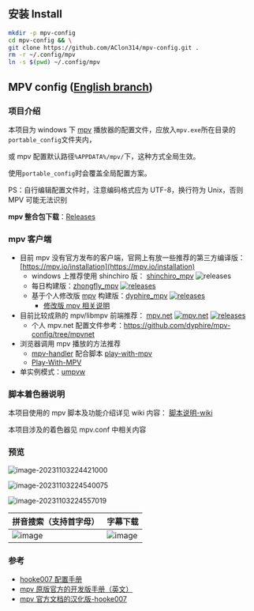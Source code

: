 ## 安装 Install
```sh
mkdir -p mpv-config
cd mpv-config && \
git clone https://github.com/AClon314/mpv-config.git .
rm -r ~/.config/mpv
ln -s $(pwd) ~/.config/mpv
```

## MPV config ([English branch](https://github.com/dyphire/mpv-config/tree/eng))

### 项目介绍

本项目为 windows 下 [mpv](https://github.com/mpv-player/mpv) 播放器的配置文件，应放入`mpv.exe`所在目录的`portable_config`文件夹内，

或 mpv 配置默认路径`%APPDATA%/mpv/`下，这种方式全局生效。

使用`portable_config`时会覆盖全局配置方案。

PS：自行编辑配置文件时，注意编码格式应为 UTF-8，换行符为 Unix，否则 MPV 可能无法识别

**mpv 整合包下载**：[Releases](https://github.com/dyphire/mpv-config/releases)

### mpv 客户端

- 目前 mpv 没有官方发布的客户端，官网上有放一些推荐的第三方编译版：[https://mpv.io/installation](https://mpv.io/installation)
  - windows 上推荐使用 shinchiro 版： [shinchiro_mpv](https://github.com/shinchiro/mpv-winbuild-cmake/releases) ![releases](https://img.shields.io/github/v/release/shinchiro/mpv-winbuild-cmake)
  - 每日构建版：[zhongfly_mpv](https://github.com/zhongfly/mpv-winbuild) [![releases](https://img.shields.io/github/v/release/zhongfly/mpv-winbuild)](https://github.com/zhongfly/mpv-winbuild/releases)
  - 基于个人修改版 [mpv](https://github.com/dyphire/mpv/tree/patch) 构建版：[dyphire_mpv](https://github.com/dyphire/mpv-winbuild) [![releases](https://img.shields.io/github/v/release/dyphire/mpv-winbuild)](https://github.com/dyphire/mpv-winbuild/releases)
    -  [修改版 mpv 相关说明](https://github.com/dyphire/mpv-config/discussions/7)
- 目前比较成熟的 mpv/libmpv 前端推荐： [mpv.net](https://github.com/mpvnet-player/mpv.net) [![mpv.net](https://flat.badgen.net/github/last-commit/mpvnet-player/mpv.net?scale=1.0&cache=1800)](https://github.com/mpvnet-player/mpv.net) [![releases](https://img.shields.io/github/v/release/mpvnet-player/mpv.net)](https://github.com/mpvnet-player/mpv.net/releases)
	- 个人 mpv.net 配置文件参考：https://github.com/dyphire/mpv-config/tree/mpvnet
-   浏览器调用 mpv 播放的方法推荐
	- [mpv-handler](https://github.com/akiirui/mpv-handler) 配合脚本 [play-with-mpv](https://greasyfork.org/zh-CN/scripts/416271-play-with-mpv)
	- [Play-With-MPV](https://github.com/LuckyPuppy514/Play-With-MPV)
-   单实例模式：[umpvw](https://github.com/SilverEzhik/umpvw)

###  脚本着色器说明
本项目使用的 mpv 脚本及功能介绍详见 wiki 内容： [脚本说明-wiki](https://github.com/dyphire/mpv-config/wiki/脚本说明)

本项目涉及的着色器见 mpv.conf 中相关内容

### 预览

 ![image-20231103224421000](https://cdn.jsdelivr.net/gh/dyphire/PicGo/img/2023/11/03/image-20231103224421000.png)

![image-20231103224540075](https://cdn.jsdelivr.net/gh/dyphire/PicGo/img/2023/11/03/image-20231103224540075.png)

![image-20231103224557019](https://cdn.jsdelivr.net/gh/dyphire/PicGo/img/2023/11/03/image-20231103224557019.png)

|  拼音搜索（支持首字母）  |   字幕下载        |
| ---------------- | ---------------- |
| ![image](https://cdn.jsdelivr.net/gh/dyphire/PicGo/img/2023/11/03/image-20231103224614449.png)   |  ![image](https://cdn.jsdelivr.net/gh/dyphire/PicGo/img/2023/11/03/image-20231103224721066.png) |


### 参考

* [hooke007 配置手册](https://hooke007.github.io/mpv-lazy/mpv.html)
* [mpv 原版官方的开发版手册（英文）](https://mpv.io/manual/master/)
* [mpv 官方文档的汉化版-hooke007](https://github.com/hooke007/mpv_doc-CN)
